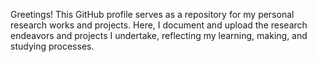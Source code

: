<p>Greetings! This GitHub profile serves as a repository for my personal research works and projects. Here, I document and upload the research endeavors and projects I undertake, reflecting my learning, making, and studying processes.</p>
